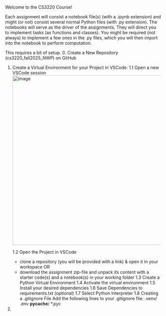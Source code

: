 Welcome to the CS3220 Course!

Each assignment will consist a notebook file(s) (with a .ipynb extension) and might (or not) consist several normal Python files (with .py extension).
The notebooks will serve as the driver of the assignments.
They will direct you to implement tasks (as functions and classes).
You might be required (not always) to implement a few ones in the .py files, which you will then import into the notebook to perform computation.

This requires a bit of setup.
0. Create a New Repository (cs3220_fall2025_NWP) on GitHub

1. Create a Virtual Environment for your Project in VSCode:
   1.1 Open a new VSCode session
   <img width="909" height="548" alt="image" src="https://github.com/user-attachments/assets/f9528753-8772-4ee9-8d53-955e0e96f456" />

   1.2 Open the Project in VSCode
     - clone a repository (you will be provided with a link) & open it in your workspace
   OR
     - download the assignment zip-file and unpack its content with a starter code(s) and a notebook(s) in your working folder
    1.3 Create a Python Virtual Environment
    1.4 Activate the virtual environment
    1.5 Install your desired dependencies
    1.6 Save Dependencies to requirements.txt (optional)
    1.7 Select Python Interpreter
    1.8 Creating a .gitignore File
       Add the following lines to your .gitignore file:
          .venv/
          .env
          __pycache__/
          *.pyc
    
3. 


